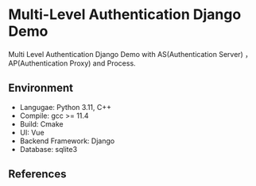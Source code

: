 # Multi-Level Authentication Django Demo
Multi Level Authentication Django Demo with AS(Authentication Server) ，
AP(Authentication Proxy) and Process.


## Environment
- Langugae: Python 3.11, C++
- Compile: gcc >= 11.4
- Build: Cmake
- UI: Vue
- Backend Framework: Django
- Database: sqlite3



## References
